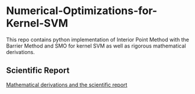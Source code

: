# Numerical-Optimizations-for-Kernel-SVM
This repo contains python implementation of Interior Point Method with the Barrier Method and SMO for kernel SVM as well as rigorous mathematical derivations.

## Scientific Report
<a href="https://github.com/jaeikjeon9919/Numerical-Optimizations-for-Kernel-SVM/raw/master/Numerical_Optimization_Project.pdf" download="Numerical_Optimization_Project.pdf">Mathematical derivations and the scientific report</a>
